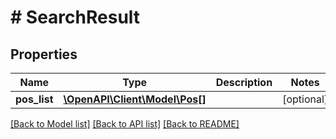 # # SearchResult

## Properties

Name | Type | Description | Notes
------------ | ------------- | ------------- | -------------
**pos_list** | [**\OpenAPI\Client\Model\Pos[]**](Pos.md) |  | [optional] 

[[Back to Model list]](../../README.md#documentation-for-models) [[Back to API list]](../../README.md#documentation-for-api-endpoints) [[Back to README]](../../README.md)


